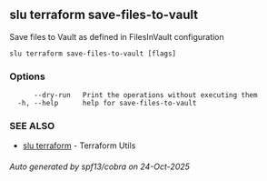 ## slu terraform save-files-to-vault

Save files to Vault as defined in FilesInVault configuration

```
slu terraform save-files-to-vault [flags]
```

### Options

```
      --dry-run   Print the operations without executing them
  -h, --help      help for save-files-to-vault
```

### SEE ALSO

* [slu terraform](slu_terraform.md)	 - Terraform Utils

###### Auto generated by spf13/cobra on 24-Oct-2025
